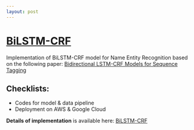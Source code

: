 ```yaml
---
layout: post
---
```


# [BiLSTM-CRF](https://github.com/quocdat32461997/BiLSTM-CRF)

Implementation of BiLSTM-CRF model for Name Entity Recognition based on the following paper: [Bidirectional LSTM-CRF Models for Sequence Tagging](https://arxiv.org/abs/1508.01991)

## Checklists:
* Codes for model & data pipeline
* Deployment on AWS & Google Cloud

**Details of implementation** is available here: [BiLSTM-CRF](https://github.com/quocdat32461997/BiLSTM-CRF)
